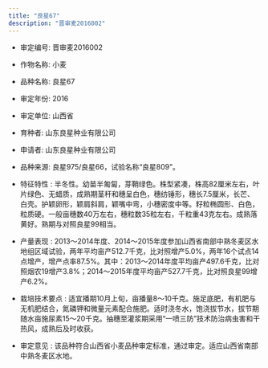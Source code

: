 ```yaml
---
title: "良星67"
description: "晋审麦2016002"
---
```

* 审定编号:  晋审麦2016002

*  作物名称:  小麦

*  品种名称:  良星67

*  审定年份:  2016

*  审定单位:  山西省

* 育种者:  山东良星种业有限公司

*  申请者:  山东良星种业有限公司

*  品种来源:  良星975/良星66，试验名称“良星809”。

*  特征特性 : 
半冬性。幼苗半匍匐，芽鞘绿色。株型紧凑，株高82厘米左右，叶片绿色、无蜡质，成熟期茎秆和穗呈白色，穗纺锤形，穗长7.5厘米，长芒、白壳。护颖卵形，颖肩斜肩，颖嘴中弯，小穗密度中等。籽粒椭圆形、白色，粒质硬。一般亩穗数40万左右，穗粒数35粒左右，千粒重43克左右。成熟落黄好。熟期与对照良星99相当。
 
*  产量表现 : 
2013～2014年度、2014～2015年度参加山西省南部中熟冬麦区水地组区域试验，两年平均亩产512.7千克，比对照增产5.0%，两年16个试点14点增产，增产点率87.5%。其中：2013～2014年度平均亩产497.6千克，比对照烟农19增产3.8%；2014～2015年度平均亩产527.7千克，比对照良星99增产6.2%。

*  栽培技术要点 : 
适宜播期10月上旬，亩播量8～10千克。施足底肥，有机肥与无机肥结合，氮磷钾和微量元素配合施肥。适时浇冬水，饱浇拔节水，拔节期随水亩施尿素15～20千克。抽穗至灌浆期采用“一喷三防”技术防治病虫害和干热风，成熟后及时收获。

*  审定意见 : 
该品种符合山西省小麦品种审定标准，通过审定。适应山西省南部中熟冬麦区水地。
